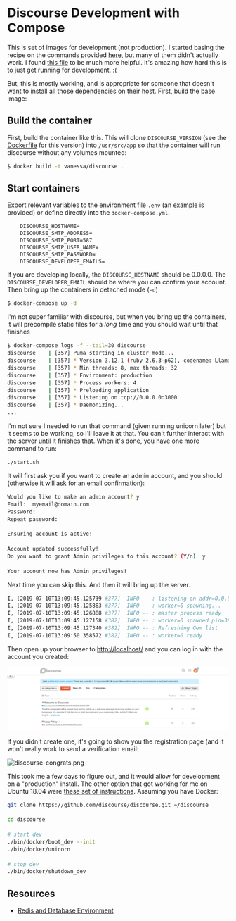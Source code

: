 # Discourse Development with Compose

This is set of images for development (not production). I started basing the
recipe on the commands provided [here](https://meta.discourse.org/t/beginners-guide-to-install-discourse-on-ubuntu-for-development/14727), but many of them didn't actually work. I found [this file](https://github.com/discourse/discourse/blob/master/docs/DEVELOPER-ADVANCED.md) to be much more helpful. It's amazing how hard
this is to just get running for development. :(

But, this is mostly working, and is appropriate for someone that doesn't
want to install all those dependencies on their host. First, build the base image:

## Build the container

First, build the container like this. This will clone `DISCOURSE_VERSION`
(see the [Dockerfile](Dockerfile) for this version) into `/usr/src/app`
so that the container will run discourse without any volumes mounted:

```bash
$ docker build -t vanessa/discourse .
```

## Start containers

Export relevant variables to the environment file `.env` (an [example](.env.sample) is provided)
or define directly into the `docker-compose.yml`.

```
    DISCOURSE_HOSTNAME=
    DISCOURSE_SMTP_ADDRESS=
    DISCOURSE_SMTP_PORT=587
    DISCOURSE_SMTP_USER_NAME=
    DISCOURSE_SMTP_PASSWORD=
    DISCOURSE_DEVELOPER_EMAILS=
```

If you are developing locally, the `DISCOURSE_HOSTNAME` should be 0.0.0.0.
The `DISCOURSE_DEVELOPER_EMAIL` should be where you can confirm your account.
Then bring up the containers in detached mode (`-d`)

```bash
$ docker-compose up -d 
```

I'm not super familiar with discourse, but when you bring up the containers,
it will precompile static files for a *long* time and you should wait until 
that finishes

```bash
$ docker-compose logs -f --tail=30 discourse
discourse    | [357] Puma starting in cluster mode...
discourse    | [357] * Version 3.12.1 (ruby 2.6.3-p62), codename: Llamas in Pajamas
discourse    | [357] * Min threads: 8, max threads: 32
discourse    | [357] * Environment: production
discourse    | [357] * Process workers: 4
discourse    | [357] * Preloading application
discourse    | [357] * Listening on tcp://0.0.0.0:3000
discourse    | [357] * Daemonizing...
...
```

I'm not sure I needed to run that command (given running unicorn later) but it seems
to be working, so I'll leave it at that. You can't further interact with the server 
until it finishes that. When it's done, you have one more command to run:

```bash
./start.sh
```

It will first ask you if you want to create an admin account, and you should
(otherwise it will ask for an email confirmation):

```bash
Would you like to make an admin account? y
Email:  myemail@domain.com
Password:  
Repeat password:  

Ensuring account is active!

Account updated successfully!
Do you want to grant Admin privileges to this account? (Y/n)  y

Your account now has Admin privileges!
```

Next time you can skip this. And then it will bring up the server.

```bash
I, [2019-07-10T13:09:45.125739 #377]  INFO -- : listening on addr=0.0.0.0:80 fd=7
I, [2019-07-10T13:09:45.125883 #377]  INFO -- : worker=0 spawning...
I, [2019-07-10T13:09:45.126888 #377]  INFO -- : master process ready
I, [2019-07-10T13:09:45.127158 #382]  INFO -- : worker=0 spawned pid=382
I, [2019-07-10T13:09:45.127340 #382]  INFO -- : Refreshing Gem list
I, [2019-07-10T13:09:50.358572 #382]  INFO -- : worker=0 ready
```

Then open up your browser to [http://localhost/](http://localhost/)
and you can log in with the account you created:

![img/logged-in.png](img/logged-in.png)

If you didn't create one, it's going to show you the registration page (and it
won't really work to send a verification email:

![discourse-congrats.png](discourse-congrats.png)

This took me a few days to figure out, and it would allow for development on a
"production" install. The other option that got working for me on Ubuntu 18.04
were [these set of instructions](https://meta.discourse.org/t/beginners-guide-to-install-discourse-for-development-using-docker/102009/23?u=md-misko). Assuming you have Docker:

```bash
git clone https://github.com/discourse/discourse.git ~/discourse

cd discourse

# start dev
./bin/docker/boot_dev --init
./bin/docker/unicorn

# stop dev
./bin/docker/shutdown_dev
```

## Resources

 - [Redis and Database Environment](https://meta.discourse.org/t/external-database-env-vars-not-documented-external-pg-port-external-redis-env-vars/90879)

